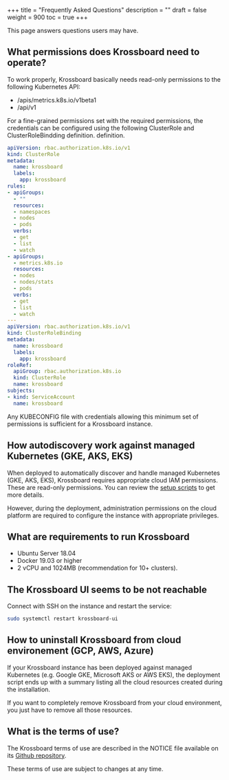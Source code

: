 +++
title = "Frequently Asked Questions"
description = ""
draft = false
weight = 900
toc = true 
+++

This page answers questions users may have.

## What permissions does Krossboard need to operate?
To work properly, Krossboard basically needs read-only permissions to the following Kubernetes API:

* /apis/metrics.k8s.io/v1beta1
* /api/v1

For a fine-grained permissions set with the required permissions, the credentials can be configured using the following ClusterRole and ClusterRoleBindding definition. definition.

```yaml
apiVersion: rbac.authorization.k8s.io/v1
kind: ClusterRole
metadata:
  name: krossboard
  labels:
    app: krossboard
rules:
- apiGroups:
  - ""
  resources:
  - namespaces
  - nodes
  - pods
  verbs:
  - get
  - list
  - watch
- apiGroups:
  - metrics.k8s.io
  resources:
  - nodes
  - nodes/stats
  - pods
  verbs:
  - get
  - list
  - watch
---
apiVersion: rbac.authorization.k8s.io/v1
kind: ClusterRoleBinding
metadata:
  name: krossboard
  labels:
    app: krossboard
roleRef:
  apiGroup: rbac.authorization.k8s.io
  kind: ClusterRole
  name: krossboard
subjects:
- kind: ServiceAccount
  name: krossboard
```

Any KUBECONFIG file with credentials allowing this minimum set of permissions is sufficient for a Krossboard instance.

## How autodiscovery work against managed Kubernetes (GKE, AKS, EKS)
When deployed to automatically discover and handle managed Kubernetes (GKE, AKS, EKS), Krossboard requires appropriate cloud IAM permissions. 
These are read-only permissions. You can review the [setup scripts](https://github.com/2-alchemists/krossboard/tree/master/tooling-scripts/setup) to get more details.

However, during the deployment, administration permissions on the cloud platform are required to configure the instance with appropriate privileges.

## What are requirements to run Krossboard
* Ubuntu Server 18.04
* Docker 19.03 or higher
* 2 vCPU and 1024MB (recommendation for 10+ clusters).

## The Krossboard UI seems to be not reachable
Connect with SSH on the instance and restart the service:

```sh
sudo systemctl restart krossboard-ui
```

## How to uninstall Krossboard from cloud environement (GCP, AWS, Azure)
If your Krossboard instance has been deployed against managed Kubernetes (e.g. Google GKE, Microsoft AKS or AWS EKS), the deployment script ends up with a summary listing all the cloud resources created during the installation.

If you want to completely remove Krossboard from your cloud environment, you just have to remove all those resources.

## What is the terms of use?
The Krossboard terms of use are described in the NOTICE file available on its [Github repository](https://github.com/2-alchemists/krossboard). 

These terms of use are subject to changes at any time.
